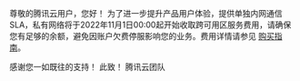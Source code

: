 尊敬的腾讯云用户，您好！
为了进一步提升产品用户体验，提供单独内网通信 SLA，私有网络将于2022年11月1日00:00起开始收取跨可用区服务费用，请确保您有足够的余额，避免因账户欠费停服影响您的业务。费用详情请参见 [购买指南](https://cloud.tencent.com/document/product/215/20096)。


感谢您一如既往的支持！
此致！
腾讯云团队
